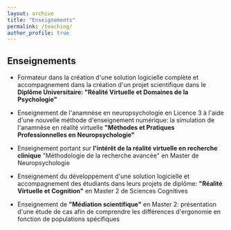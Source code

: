 ```yaml
---
layout: archive
title: "Enseignements"
permalink: /teaching/
author_profile: true
---
```


## Enseignements


* Formateur dans la création d'une solution logicielle complète et accompagnement dans la création d'un projet scientifique dans le **Diplôme Universitaire: "Réalité Virtuelle et Domaines de la Psychologie"**

* Enseignement de l'anamnèse en neuropsychologie en Licence 3 à l'aide d'une nouvelle méthode d'enseignement numérique: la simulation de l'anamnèse en réalité virtuelle
**"Méthodes et Pratiques Professionnelles en Neuropsychologie"**

* Enseignement portant sur **l'intérêt de la réalité virtuelle en recherche clinique** "Méthodologie de la recherche avancée" en Master de Neuropsychologie

* Enseignement du développement d'une solution logicielle et accompagnement des étudiants dans leurs projets de diplôme: **"Réalité Virtuelle et Cognition"** en Master 2 de Sciences Cognitives

* Enseignement de **"Médiation scientifique"** en Master 2: présentation d'une étude de cas afin de comprendre les différences d'ergonomie en fonction de populations spécifiques